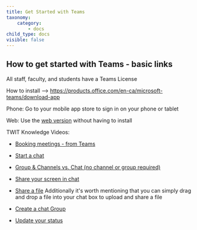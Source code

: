 ```yaml
---
title: Get Started with Teams
taxonomy:
    category:
        - docs
child_type: docs
visible: false
---
```



## How to get started with Teams - basic links



All staff, faculty, and students have a Teams License


How to install --> https://products.office.com/en-ca/microsoft-teams/download-app

Phone: Go to your mobile app store to sign in on your phone or tablet

Web: Use the [web version](https://products.office.com/en-ca/microsoft-teams/group-chat-software) without having to install


TWIT Knowledge Videos:

- [Booking meetings - from Teams](https://support.office.com/en-us/article/Schedule-a-meeting-in-Teams-943507a9-8583-4c58-b5d2-8ec8265e04e5)

- [Start a chat](https://support.microsoft.com/en-gb/office/start-a-call-from-a-chat-in-teams-f5138c9d-df4c-43d8-9cf6-53400c1a7798?ui=en-us&rs=en-gb&ad=gb)

- [Group & Channels vs. Chat (no channel or group required)](https://support.office.com/en-us/article/Start-a-chat-in-Teams-0c71b32b-c050-4930-a887-5afbe742b3d8)

- [Share your screen in chat](https://support.microsoft.com/en-us/office/share-your-screen-in-a-chat-in-teams-2de1c624-7fbe-4b0a-99f2-33385e7d3f18?ui=en-us&rs=en-us&ad=us)

- [Share a file](https://support.office.com/en-us/article/share-a-file-in-teams-0c4d34ee-5dd8-46d5-ab35-0d227b5e6eb5)
Additionally it's worth mentioning that you can simply drag and drop a file into your chat box to upload and share a file

- [Create a chat Group](https://support.office.com/en-us/article/Start-a-chat-in-Teams-0c71b32b-c050-4930-a887-5afbe742b3d8)

- [Update your status](https://support.office.com/en-us/article/change-your-status-in-teams-ce36ed14-6bc9-4775-a33e-6629ba4ff78e)
